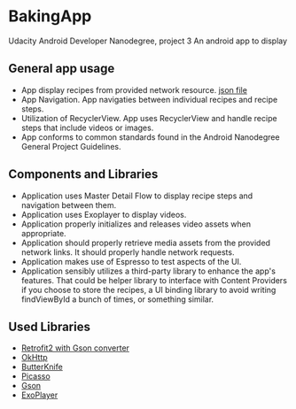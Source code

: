 # BakingApp
Udacity Android Developer Nanodegree, project 3
An android app to display

## General app usage
 - App display recipes from provided network resource. [json file](https://d17h27t6h515a5.cloudfront.net/topher/2017/May/59121517_baking/baking.json)
 - App Navigation. App navigaties between individual recipes and recipe steps.
 - Utilization of RecyclerView. App uses RecyclerView and handle recipe steps that include videos or images.
 - App conforms to common standards found in the Android Nanodegree General Project Guidelines.

## Components and Libraries
 - Application uses Master Detail Flow to display recipe steps and navigation between them.
 - Application uses Exoplayer to display videos.
 - Application properly initializes and releases video assets when appropriate.
 - Application should properly retrieve media assets from the provided network links. It should properly handle network requests.
 - Application makes use of Espresso to test aspects of the UI.
 - Application sensibly utilizes a third-party library to enhance the app's features. That could be helper library to interface with Content Providers if you choose to store the recipes, a UI binding library to avoid writing findViewById a bunch of times, or something similar.
 
## Used Libraries
 - [Retrofit2 with Gson converter](https://github.com/square/retrofit)
 - [OkHttp](https://github.com/square/okhttp)
 - [ButterKnife](https://github.com/JakeWharton/butterknife)
 - [Picasso](https://github.com/square/picasso)
 - [Gson](https://github.com/google/gson)
 - [ExoPlayer](https://github.com/google/ExoPlayer)
